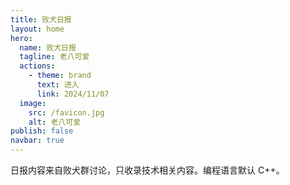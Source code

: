 ```yaml
---
title: 败犬日报
layout: home
hero:
  name: 败犬日报
  tagline: 老八可爱
  actions:
    - theme: brand
      text: 进入
      link: 2024/11/07
  image:
    src: /favicon.jpg
    alt: 老八可爱
publish: false
navbar: true
---
```


日报内容来自败犬群讨论，只收录技术相关内容。编程语言默认 C++。
